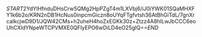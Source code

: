 $START$2YdYlHfnduDHsCrw5QMg2HpPZgT4m1LXVbj6/iJ0iYWK01SQaMHXFY1k6b2o/KRN2nDB1HcNus0inpcmGiczn8oUYqFTgfvtsh36AtBhGiTdL/7gnXrcaIkcjwD9D1/JQW42CMs+h2uheH4hoZxEGKk30z+Ztzz4A8hlLwJbCCC6eoUhCXldYNpeWTCPVMXE0QFlyEPO6wDiLD4eO25glQ==$END$